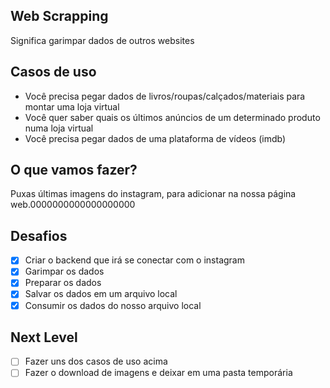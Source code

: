 ## Web Scrapping

Significa garimpar dados de outros websites

## Casos de uso

- Você precisa pegar dados de livros/roupas/calçados/materiais para montar uma loja virtual
- Você quer saber quais os últimos anúncios de um determinado produto numa loja virtual
- Você precisa pegar dados de uma plataforma de vídeos (imdb)

## O que vamos fazer?

Puxas últimas imagens do instagram, para adicionar na nossa página web.0000000000000000000

## Desafios

- [x]  Criar o backend que irá se conectar com o instagram
- [x]  Garimpar os dados
- [x]  Preparar os dados
- [x]  Salvar os dados em um arquivo local
- [x]  Consumir os dados do nosso arquivo local

## Next Level

- [ ]  Fazer uns dos casos de uso acima
- [ ]  Fazer o download de imagens e deixar em uma pasta temporária